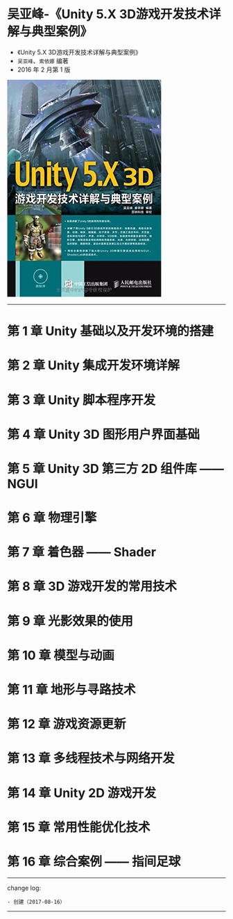 # 吴亚峰-《Unity 5.X 3D游戏开发技术详解与典型案例》

* 《Unity 5.X 3D游戏开发技术详解与典型案例》
* `吴亚峰`、`索依娜` 编著
* 2016 年 2 月第 1 版

![](media/15028989866769.jpg)

-------

# 第 1 章 Unity 基础以及开发环境的搭建

# 第 2 章 Unity 集成开发环境详解

# 第 3 章 Unity 脚本程序开发

# 第 4 章 Unity 3D 图形用户界面基础

# 第 5 章 Unity 3D 第三方 2D 组件库 —— NGUI

# 第 6 章 物理引擎

# 第 7 章 着色器 —— Shader

# 第 8 章 3D 游戏开发的常用技术

# 第 9 章 光影效果的使用

# 第 10 章 模型与动画

# 第 11 章 地形与寻路技术

# 第 12 章 游戏资源更新

# 第 13 章 多线程技术与网络开发

# 第 14 章 Unity 2D 游戏开发

# 第 15 章 常用性能优化技术

# 第 16 章 综合案例 —— 指间足球

---

change log: 

	- 创建（2017-08-16）

---


